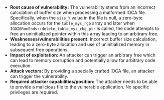 - **Root cause of vulnerability:** The vulnerability stems from an incorrect calculation of buffer size when processing a malformed IOCA file. Specifically, when the `size_Y` value in the file is null, a zero-byte allocation occurs for the `table_mys_rgb` array and later when `IGDIBRunEnds::delete_table_mys_rbg_ptr` is called, the code attempts to free an uninitialized pointer within this array leading to an arbitrary free.
- **Weaknesses/vulnerabilities present:** Incorrect buffer size calculation, leading to a zero-byte allocation and use of uninitialized memory in subsequent free operations.
- **Impact of exploitation:**  An attacker can trigger an arbitrary free which can lead to memory corruption and potentially allow for arbitrary code execution.
- **Attack vectors:** By providing a specially crafted IOCA file, an attacker can trigger the vulnerability.
- **Required attacker capabilities/position:** The attacker needs to be able to provide a malicious file to the vulnerable application. No specific privileges are required.